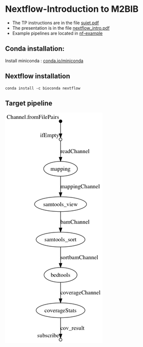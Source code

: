 # Nextflow-Introduction to M2BIB

- The TP instructions are in the file [sujet.pdf](sujet.pdf)
- The presentation is in the file [nextflow_intro.pdf](nextflow_intro.pdf)
- Example pipelines are located in [nf-example](nf-example)

## Conda installation:
Install miniconda :   [conda.io/miniconda](https://conda.io/miniconda)

## Nextflow installation

```
conda install -c bioconda nextflow
```

## Target pipeline

![](img/desired_workflow.png)
